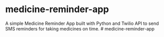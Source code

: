 # medicine-reminder-app
A simple Medicine Reminder App built with Python and Twilio API to send SMS reminders for taking medicines on time.
#   m e d i c i n e - r e m i n d e r - a p p  
 